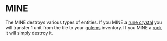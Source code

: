 # MINE

The MINE destroys various types of entities. If you MINE a [rune crystal](rune_crystals) you will transfer 1 unit from the tile to your [golems](golem) inventory. If you MINE a [rock](rock) it will simply destroy it.
